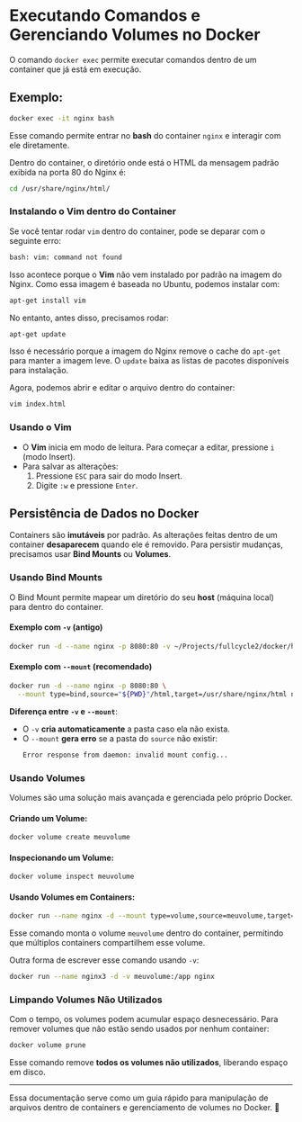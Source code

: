 # Executando Comandos e Gerenciando Volumes no Docker

O comando `docker exec` permite executar comandos dentro de um container que já está em execução.

## Exemplo:
```sh
docker exec -it nginx bash
```
Esse comando permite entrar no **bash** do container `nginx` e interagir com ele diretamente.

Dentro do container, o diretório onde está o HTML da mensagem padrão exibida na porta 80 do Nginx é:
```sh
cd /usr/share/nginx/html/
```

### Instalando o Vim dentro do Container
Se você tentar rodar `vim` dentro do container, pode se deparar com o seguinte erro:
```sh
bash: vim: command not found
```
Isso acontece porque o **Vim** não vem instalado por padrão na imagem do Nginx. Como essa imagem é baseada no Ubuntu, podemos instalar com:
```sh
apt-get install vim
```

No entanto, antes disso, precisamos rodar:
```sh
apt-get update
```
Isso é necessário porque a imagem do Nginx remove o cache do `apt-get` para manter a imagem leve. O `update` baixa as listas de pacotes disponíveis para instalação.

Agora, podemos abrir e editar o arquivo dentro do container:
```sh
vim index.html
```

### Usando o Vim
- O **Vim** inicia em modo de leitura. Para começar a editar, pressione `i` (modo Insert).
- Para salvar as alterações:
  1. Pressione `ESC` para sair do modo Insert.
  2. Digite `:w` e pressione `Enter`.

## Persistência de Dados no Docker

Containers são **imutáveis** por padrão. As alterações feitas dentro de um container **desaparecem** quando ele é removido. Para persistir mudanças, precisamos usar **Bind Mounts** ou **Volumes**.

### Usando Bind Mounts
O Bind Mount permite mapear um diretório do seu **host** (máquina local) para dentro do container.

#### Exemplo com `-v` (antigo)
```sh
docker run -d --name nginx -p 8080:80 -v ~/Projects/fullcycle2/docker/html/:/usr/share/nginx/html nginx
```

#### Exemplo com `--mount` (recomendado)
```sh
docker run -d --name nginx -p 8080:80 \
  --mount type=bind,source="${PWD}"/html,target=/usr/share/nginx/html nginx
```
**Diferença entre `-v` e `--mount`**:
- O `-v` **cria automaticamente** a pasta caso ela não exista.
- O `--mount` **gera erro** se a pasta do `source` não existir:
  ```sh
  Error response from daemon: invalid mount config...
  ```

### Usando Volumes
Volumes são uma solução mais avançada e gerenciada pelo próprio Docker.

#### Criando um Volume:
```sh
docker volume create meuvolume
```

#### Inspecionando um Volume:
```sh
docker volume inspect meuvolume
```

#### Usando Volumes em Containers:
```sh
docker run --name nginx -d --mount type=volume,source=meuvolume,target=/app nginx
```
Esse comando monta o volume `meuvolume` dentro do container, permitindo que múltiplos containers compartilhem esse volume.

Outra forma de escrever esse comando usando `-v`:
```sh
docker run --name nginx3 -d -v meuvolume:/app nginx
```

### Limpando Volumes Não Utilizados
Com o tempo, os volumes podem acumular espaço desnecessário. Para remover volumes que não estão sendo usados por nenhum container:
```sh
docker volume prune
```
Esse comando remove **todos os volumes não utilizados**, liberando espaço em disco.

---
Essa documentação serve como um guia rápido para manipulação de arquivos dentro de containers e gerenciamento de volumes no Docker. 🚀


